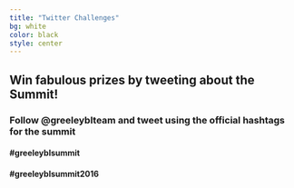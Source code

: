 ```yaml
---
title: "Twitter Challenges"
bg: white
color: black
style: center
---
```


## Win fabulous prizes by tweeting about the Summit!

### Follow @greeleyblteam and tweet using the official hashtags for the summit

#### #greeleyblsummit

#### #greeleyblsummit2016
